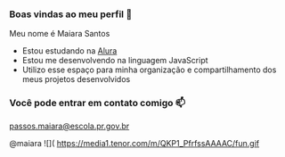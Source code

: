 ### Boas vindas ao meu perfil 🩷

Meu nome é Maiara Santos

- Estou estudando na [Alura](https://www.alura.com.br)
- Estou me desenvolvendo na linguagem JavaScript
- Utilizo esse espaço para minha organização e compartilhamento dos meus projetos desenvolvidos

### Você pode entrar em contato comigo 📫

passos.maiara@escola.pr.gov.br

@maiara
![](
https://media1.tenor.com/m/QKP1_PfrfssAAAAC/fun.gif
